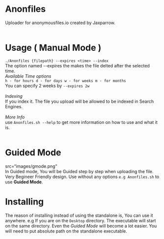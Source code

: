 # Anonfiles
Uploader for anonymousfiles.io created by Jaxparrow.<br><br>

# Usage ( Manual Mode )
`./Anonfiles {filepath} --expires <time> --index`
<br>The option named --expires the makes the file delted after the selected time.<br>
*Available Time options*<br>
`h - for hours
d - for days
w - for weeks
m - for months`
<br>
You can specify 2 weeks by `--expires 2w` <br><br>
*Indexing*<br>
If you index it. The file you upload will be allowed to be indexed in Search Engines.<br><br>
*More Info*<br>
use `Anonfiles.sh --help` to get more information on how to use and what it is.<br><br>
# Guided Mode
src=“images/gmode.png”<br>
In Guided mode, You will be Guided step by step when uploading the file. Very Begineer Friendly design.
Use without any options `e.g Anonfiles.sh` to use **Guided Mode**.<br>

# Installing
The reason of installing instead of using the standalone is, You can use it anywhere. e.g If you are on the `Desktop` directory. The executable will start on the same directory. Even the *Guided Mode* will become a lot easier. You will need to put absolute path on the standalone executable.
